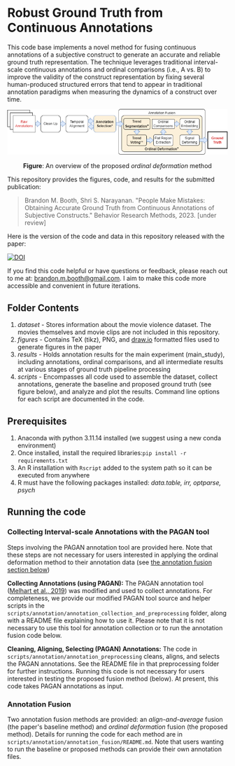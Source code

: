# Robust Ground Truth from Continuous Annotations
This code base implements a novel method for fusing continuous annotations of a subjective construct to generate an accurate and reliable ground truth representation. The technique leverages traditional interval-scale continuous annotations and ordinal comparisons (i.e., A vs. B) to improve the validity of the construct representation by fixing several human-produced structured errors that tend to appear in traditional annotation paradigms when measuring the dynamics of a construct over time.

![Proposed Ground Truth Pipeline Image](https://github.com/brandon-m-booth/2023_continuous_annotations/blob/master/figures/png/proposed_ground_truth_pipeline.png?raw=true) <div style="text-align:center">**Figure**: An overview of the proposed *ordinal deformation* method</div>

This repository provides the figures, code, and results for the submitted publication:

<blockquote>
Brandon M. Booth, Shri S. Narayanan. "People Make Mistakes: Obtaining Accurate Ground Truth from Continuous Annotations of Subjective Constructs." Behavior Research Methods, 2023. [under review]
</blockquote>

Here is the version of the code and data in this repository released with the paper:

[![DOI](https://zenodo.org/badge/DOI/10.5281/zenodo.8267577.svg)](https://doi.org/10.5281/zenodo.8267577)

If you find this code helpful or have questions or feedback, please reach out to me at: brandon.m.booth@gmail.com.  I aim to make this code more accessible and convenient in future iterations.

## Folder Contents
1. *dataset* - Stores information about the movie violence dataset.  The movies themselves and movie clips are not included in this repository.
1. *figures* - Contains TeX (tikz), PNG, and [draw.io](https://app.diagrams.net/) formatted files used to generate figures in the paper
1. *results* - Holds annotation results for the main experiment (main\_study), including annotations, ordinal comparisons, and all intermediate results at various stages of ground truth pipeline processing
1. *scripts* - Encompasses all code used to assemble the dataset, collect annotations, generate the baseline and proposed ground truth (see figure below), and analyze and plot the results. Command line options for each script are documented in the code.


## Prerequisites
1. Anaconda with python 3.11.14 installed (we suggest using a new conda environment)
1. Once installed, install the required libraries:`pip install -r requirements.txt`
1. An R installation with `Rscript` added to the system path so it can be executed from anywhere
1. R must have the following packages installed: *data.table, irr, optparse, psych*

## Running the code
### Collecting Interval-scale Annotations with the PAGAN tool
Steps involving the PAGAN annotation tool are provided here.  Note that these steps are not necessary for users interested in applying the ordinal deformation method to their annotation data (see [the annotation fusion section below](#Annotationfusion))

**Collecting Annotations (using PAGAN):** The PAGAN annotation tool ([Melhart et al., 2019](https://ieeexplore.ieee.org/abstract/document/8925149)) was modified and used to collect annotations.  For completeness, we provide our modified PAGAN tool source and helper scripts in the `scripts/annotation/annotation_collection_and_preprocessing` folder, along with a README file explaining how to use it.  Please note that it is not necessary to use this tool for annotation collection or to run the annotation fusion code below.

**Cleaning, Aligning, Selecting (PAGAN) Annotations:** The code in `scripts/annotation/annotation_preprocessing` cleans, aligns, and selects the PAGAN annotations.  See the README file in that preprocessing folder for further instructions.  Running this code is not necessary for users interested in testing the proposed fusion method (below). At present, this code takes PAGAN annotations as input.

### Annotation Fusion
Two annotation fusion methods are provided: an *align-and-average* fusion (the paper's baseline method) and *ordinal deformation* fusion (the proposed method).  Details for running the code for each method are in `scripts/annotation/annotation_fusion/README.md`.  Note that users wanting to run the baseline or proposed methods can provide their own annotation files.
